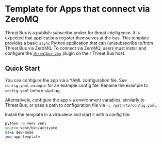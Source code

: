 Template for Apps that connect via ZeroMQ
=========================================

Threat Bus is a publish-subscribe broker for threat intelligence. It is expected
that applications register themselves at the bus. This template provides a basic
`async` Python application that can (un)subsscribe to/from Threat Bus via
ZeroMQ. To connect via ZeroMQ, users must install and configure the
[`threatbus-zmq`](https://pypi.org/project/threatbus-zmq/) plugin on
their Threat Bus host.

## Quick Start

You can configure the app via a YAML configuration file. See
`config.yaml.example` for an example config file. Rename the example to
`config.yaml` before starting.

Alternatively, configure the app via environment variables, similarly to Threat
Bus, or pass a path to configuration file via `-c /path/to/config.yaml`.

Install the template in a virtualenv and start it with a config file:

```sh
python -m venv venv
source venv/bin/activate
make dev-mode
zmq-app-template
```
